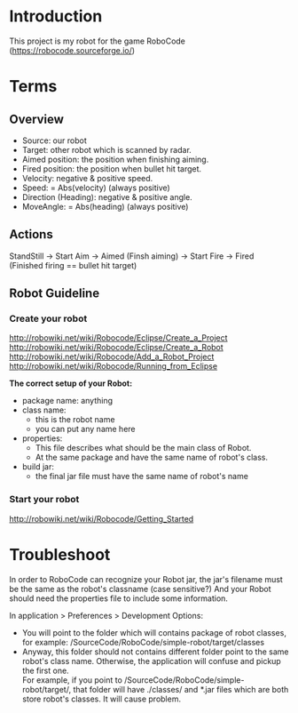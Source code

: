 # Introduction
This project is my robot for the game RoboCode (https://robocode.sourceforge.io/)

# Terms
## Overview
- Source: our robot
- Target: other robot which is scanned by radar.
- Aimed position: the position when finishing aiming.
- Fired position: the position when bullet hit target.
- Velocity: negative & positive speed.
- Speed: = Abs(velocity) (always positive)
- Direction (Heading): negative & positive angle.
- MoveAngle: = Abs(heading) (always positive)

## Actions 
StandStill -> Start Aim -> Aimed (Finsh aiming) -> Start Fire -> Fired (Finished firing == bullet hit target)

## Robot Guideline
### Create your robot
http://robowiki.net/wiki/Robocode/Eclipse/Create_a_Project
http://robowiki.net/wiki/Robocode/Eclipse/Create_a_Robot
http://robowiki.net/wiki/Robocode/Add_a_Robot_Project
http://robowiki.net/wiki/Robocode/Running_from_Eclipse

**The correct setup of your Robot:**
- package name: anything
- class name: 
    - this is the robot name
    - you can put any name here
- properties:
    - This file describes what should be the main class of Robot.  
    - At the same package and have the same name of robot's class.
- build jar:
    - the final jar file must have the same name of robot's name 

### Start your robot
http://robowiki.net/wiki/Robocode/Getting_Started

# Troubleshoot
In order to RoboCode can recognize your Robot jar, the jar's filename must be the same as the robot's classname (case sensitive?)
And your Robot should need the properties file to include some information.

In application > Preferences > Development Options: 
- You will point to the folder which will contains package of robot classes, for example: /SourceCode/RoboCode/simple-robot/target/classes
- Anyway, this folder should not contains different folder point to the same robot's class name. Otherwise, the application will confuse and pickup the first one.  
For example, if you point to /SourceCode/RoboCode/simple-robot/target/, that folder will have ./classes/ and *.jar files which are both store robot's classes. It will cause problem.
